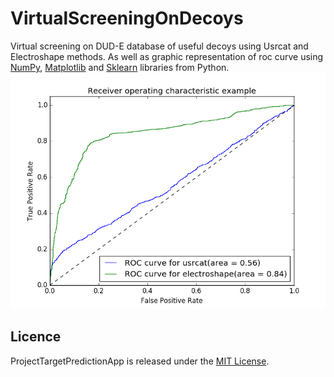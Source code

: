 # VirtualScreeningOnDecoys

Virtual screening on DUD-E database of useful decoys using Usrcat and Electroshape methods. As well as graphic representation of roc curve using [NumPy](http://www.numpy.org/), [Matplotlib](https://matplotlib.org/) and [Sklearn](http://scikit-learn.org/stable/) libraries from Python. ![Graphic exemple](/graphics/aa2ar)

## Licence
ProjectTargetPredictionApp is released under the [MIT License](LICENSE).
